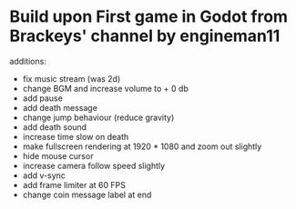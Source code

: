# Build upon First game in Godot from Brackeys' channel by engineman11

additions:
- fix music stream (was 2d)
- change BGM and increase volume to + 0 db
- add pause
- add death message
- change jump behaviour (reduce gravity)
- add death sound
- increase time slow on death
- make fullscreen rendering at 1920 * 1080 and zoom out slightly
- hide mouse cursor
- increase camera follow speed slightly
- add v-sync
- add frame limiter at 60 FPS
- change coin message label at end
